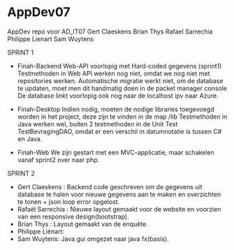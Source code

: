 # AppDev07
AppDev repo voor AD_IT07
Gert Claeskens
Brian Thys
Rafael Sarrechia
Philippe Lienart
Sam Wuytens

SPRINT 1

- Finah-Backend
  Web-API voorlopig met Hard-coded gegevens (sprint1)
  Testmethoden in Web API werken nog niet, omdat we nog niet met repositories werken.
  Automatische migratie werkt niet, om de database te updaten, moet men dit handmatig doen in de packet manager console
  De database linkt voorlopig ook nog naar de localhost ipv naar Azure.
  
- Finah-Desktop
  Indien nodig, moeten de nodige libraries toegevoegd worden in het project, deze zijn te vinden in de map /lib
  Testmethoden in Java werken wel, buiten 2 testmethoden in de Unit Test TestBevragingDAO, omdat er een verschil in
  datumnotatie is tussen C# en Java.
- Finah-Web
  We zijn gestart met een MVC-applicatie, maar schakelen vanaf sprint2 over naar php.

SPRINT 2

  - Gert Claeskens : Backend code geschreven om de gegevens uit database te halen voor nieuwe gegevens aan te maken en overzichten te tonen + json loop error opgelost.
  - Rafaël Sarrechia : Nieuwe layout gemaakt voor de website en voorzien van een responsive design(bootstrap). 
  - Brian Thys : Layout gemaakt van de enquête. 
  - Philippe Liénart: 
  - Sam Wuytens: Java gui omgezet naar java fx(basis).
